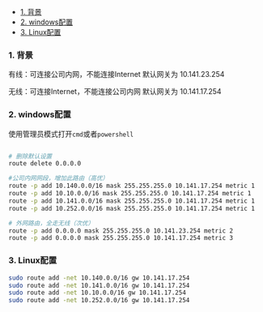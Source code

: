 - [1. 背景](#1-背景)
- [2. windows配置](#2-windows配置)
- [3. Linux配置](#3-linux配置)

### 1. 背景          
有线：可连接公司内网，不能连接Internet  默认网关为 10.141.23.254          

无线：可连接Internet，不能连接公司内网  默认网关为 10.141.17.254         



### 2. windows配置          

使用管理员模式打开`cmd`或者`powershell`          

```sh

# 删除默认设置          
route delete 0.0.0.0

#公司内网网段，增加此路由（高优）          
route -p add 10.140.0.0/16 mask 255.255.255.0 10.141.17.254 metric 1 
route -p add 10.10.0.0/16 mask 255.255.255.0 10.141.17.254 metric 1 
route -p add 10.141.0.0/16 mask 255.255.255.0 10.141.17.254 metric 1 
route -p add 10.252.0.0/16 mask 255.255.255.0 10.141.17.254 metric 1

# 外网路由，全走无线（次优）          
route -p add 0.0.0.0 mask 255.255.255.0 10.141.23.254 metric 2
route -p add 0.0.0.0 mask 255.255.255.0 10.141.17.254 metric 3

```          
### 3. Linux配置
```sh
sudo route add -net 10.140.0.0/16 gw 10.141.17.254
sudo route add -net 10.141.0.0/16 gw 10.141.17.254
sudo route add -net 10.10.0.0/16 gw 10.141.17.254
sudo route add -net 10.252.0.0/16 gw 10.141.17.254
```


